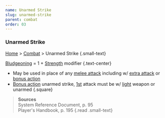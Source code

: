 ```yaml
---
name: Unarmed Strike
slug: unarmed-strike
parent: combat
order: 03
---
```

### Unarmed Strike
[Home](dm-operations-center) > [Combat](combat) > Unarmed Strike {.small-text}

[Bludgeoning](damage-type) = 1 + [Strength](strength) modifier {.text-center}

- May be used in place of any [melee attack](melee-attack) including w/ [extra attack](extra-attack) or [bonus action](bonus-action)
- [Bonus action](bonus-action) unarmed strike, [1st](actions) attack must be w/ [light](weapon-properties) weapon or unarmed
{.square}

> **Sources** <br/>
> System Reference Document, p. 95<br/>
> Player's Handbook, p. 195
{.read .small-text}